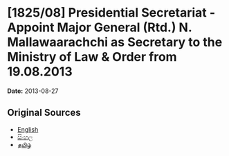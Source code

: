 # [1825/08] Presidential Secretariat - Appoint Major General (Rtd.) N. Mallawaarachchi as Secretary to the Ministry of Law & Order from 19.08.2013

**Date:** 2013-08-27

## Original Sources

- [English](https://documents.gov.lk/view/extra-gazettes/2013/8/1825-08_E.pdf)
- [සිංහල](https://documents.gov.lk/view/extra-gazettes/2013/8/1825-08_S.pdf)
- [தமிழ்](https://documents.gov.lk/view/extra-gazettes/2013/8/1825-08_T.pdf)
